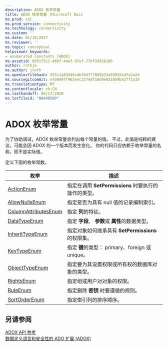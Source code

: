 ```yaml
---
description: ADOX 枚举常量
title: ADOX 枚举常量 |Microsoft Docs
ms.prod: sql
ms.prod_service: connectivity
ms.technology: connectivity
ms.custom: ''
ms.date: 01/19/2017
ms.reviewer: ''
ms.topic: conceptual
helpviewer_keywords:
- enumerated constants [ADOX]
ms.assetid: 9d91f511-d46f-44ef-97ef-77bf93836186
author: rothja
ms.author: jroth
ms.openlocfilehash: 555c1a83946cdb764f77085b31e83935e4fa2a2d
ms.sourcegitcommit: e700497f962e4c2274df16d9e651059b42ff1a10
ms.translationtype: MT
ms.contentlocale: zh-CN
ms.lasthandoff: 08/17/2020
ms.locfileid: "88440589"
---
```

# <a name="adox-enumerated-constants"></a>ADOX 枚举常量
为了协助调试，ADOX 枚举常量会列出每个常量的值。 不过，此值是纯粹的建议，可能会因 ADOX 的一个版本而发生变化。 你的代码只应依赖于枚举常量的名称，而不是实际值。  
  
 定义下面的枚举常数。  
  
|枚举|描述|  
|-----------------|-----------------|  
|[ActionEnum](../../../ado/reference/adox-api/actionenum.md)|指定在调用 **SetPermissions** 时要执行的操作的类型。|  
|[AllowNullsEnum](../../../ado/reference/adox-api/allownullsenum.md)|指定是否为具有 null 值的记录编制索引。|  
|[ColumnAttributesEnum](../../../ado/reference/adox-api/columnattributesenum.md)|指定 **列**的特征。|  
|[DataTypeEnum](../../../ado/reference/ado-api/datatypeenum.md)|指定 **字段**、 **参数**或 **属性**的数据类型。|  
|[InheritTypeEnum](../../../ado/reference/adox-api/inherittypeenum.md)|指定对象如何继承具有 **SetPermissions**的权限集。|  
|[KeyTypeEnum](../../../ado/reference/adox-api/keytypeenum.md)|指定 **键**的类型： primary、foreign 或 unique。|  
|[ObjectTypeEnum](../../../ado/reference/adox-api/objecttypeenum.md)|指定要为其设置权限或所有权的数据库对象的类型。|  
|[RightsEnum](../../../ado/reference/adox-api/rightsenum.md)|指定组或用户对对象的权限。|  
|[RuleEnum](../../../ado/reference/adox-api/ruleenum.md)|指定删除 **密钥** 时要遵循的规则。|  
|[SortOrderEnum](../../../ado/reference/adox-api/sortorderenum.md)|指定索引列的排序顺序。|  
  
## <a name="see-also"></a>另请参阅  
 [ADOX API 参考](../../../ado/reference/adox-api/adox-api-reference.md)   
 [数据定义语言和安全性的 ADO 扩展 (ADOX)](../../../ado/guide/extensions/ado-extensions-for-data-definition-language-and-security-adox.md)
